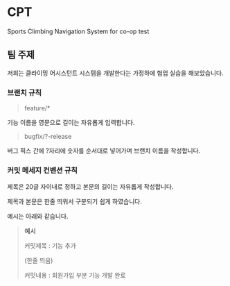 # CPT
Sports Climbing Navigation System for co-op test

## 팀 주제
저희는 클라이밍 어시스턴트 시스템을 개발한다는 가정하에 협업 실습을 해보았습니다.

### 브랜치 규칙

> feature/*

기능 이름을 영문으로 길이는 자유롭게 입력합니다.

> bugfix/?-release 

 버그 픽스 간에 ?자리에 숫자를 순서대로 넣어가며 브랜치 이름을 작성합니다.

 ### 커밋 메세지 컨벤션 규칙

 제목은 20글 자이내로 정하고 본문의 길이는 자유롭게 작성합니다.

 제목과 본문은 한줄 띄워서 구분되기 쉽게 하였습니다.

 예시는 아래와 같습니다.

> **예시**
>
> 커밋제목 : 기능 추가
>
> (한줄 띄움)
>
> 커밋내용 : 회원가입 부분 기능 개발 완료
